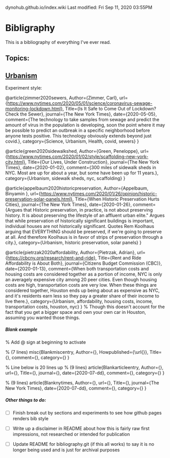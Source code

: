 dynohub.github.io/index.wiki
Last modified: Fri Sep 11, 2020  03:55PM


# Bibligraphy
This is a bibliography of everything I've ever read.

## Topics:
## [Urbanism](Urbanism)
Experiment style:

@article{zimmer2020sewers,
  Author={Zimmer, Carl},
  url={https://www.nytimes.com/2020/05/01/science/coronavirus-sewage-monitoring-lockdown.html},
  Title={Is It Safe to Come Out of Lockdown? Check the Sewer},
  journal={The New York Times},
  date={2020-05-05},
  comment={The technology to take samples from sewage and predict the amount of virus in the population is developing, soon the point where it may be possible to predict an outbreak in a specific neighborhood before anyone tests positive. This technology obviously extends beyond just covid.},
  category={Science, Urbanism, Health, covid, sewers}
}


@article{green2020sidewalkshed,
  Author={Green, Peneloppe},
  url={https://www.nytimes.com/2020/01/02/style/scaffolding-new-york-city.html},
  Title={Our Lives, Under Construction},
  journal={The New York Times},
  date={2020-01-02},
  comment={300 miles of sidewalk sheds in NYC. Most are up for about a year, but some have been up for 11 years.},
  category={Urbanism, sidewalk sheds, nyc, scaffolding}
}


@article{appelbaum2020historicpreservation,
  Author={Appelbaum, Binyamin },
  url={https://www.nytimes.com/2020/01/26/opinion/historic-preservation-solar-panels.html},
  Title={When Historic Preservation Hurts Cities},
  journal={The New York Times},
  date={2020-01-26},
  comment={Argues that Historic preservation, in practice, is not about preserving history. It is about preserving the lifestyle of an affluent urban elite." Argues that while preservation of historically significant buildings is important, individual houses are not historically significant. Quotes Rem Koolhaus arguing that EVERYTHING should be preserved, if we're going to preserve at all. And therefore Koolhaus is in favor of strips of preservation through a city.},
  category={Urbanism, historic preservation, solar panels}
}


@article{pietrzak2020affordability,
  Author={Pietrzak, Adrian},
  url={https://cbcny.org/research/rent-and-ride},
  Title={Rent and Ride Affordability is About Both},
  journal={Citizens Budget Commission (CBC)},
  date={2020-01-13},
  comment={When both transportation costs and housing costs are considered together as a portion of income, NYC is only an averagely expensive city among 20 peer cities. Even though housing costs are high, transportation costs are very low. When these things are considered together, Houston ends up being about as expensive as NYC, and it's residents earn less so they pay a greater share of their income to live there.},
  category={Urbanism, affordability, housing costs, income, transportation costs, houston, nyc}
}
% Though this doesn't account for the fact that you get a bigger space and own your own car in Houston, assuming you wanted those things.





##### Blank example 
% Add @ sign at beginning to activate

% (7 lines)
misc{Blankmiscentry,
  Author={},
  Howpublished={\url{}},
  Title={},
  comment={},
  category={}
}

% Line below is 20 lines up
% (9 lines)
article{Blankarticleentry,
  Author={},
  url={},
  Title={},
  journal={},
  date={2020-07-dd},
  comment={},
  category={}
}

% (9 lines)
article{Blanknytimes,
  Author={},
  url={},
  Title={},
  journal={The New York Times},
  date={2020-07-dd},
  comment={},
  category={}
}

##### Other things to do:
* [ ] Finish break out by sections and experiments to see how github pages renders bib style
* [ ] Write up a disclaimer in README about how this is fairly raw first impressions, not researched or intended for publication
* [ ] Update README for bibliography.git (if this all works) to say it is no longer being used and is just for archival purposes




